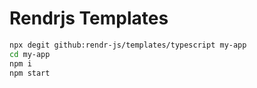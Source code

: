 # Rendrjs Templates

```bash
npx degit github:rendr-js/templates/typescript my-app
cd my-app
npm i
npm start
```
